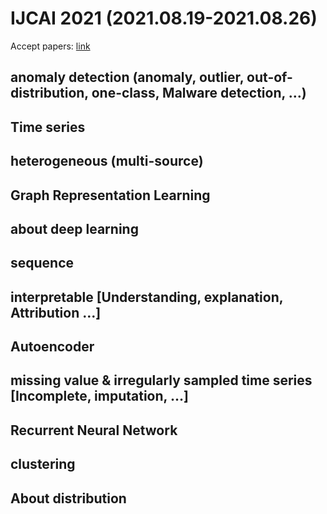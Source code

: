 # IJCAI 2021 (2021.08.19-2021.08.26)

Accept papers: [link](https://ijcai-21.org/program-main-track/)

## anomaly detection (anomaly, outlier, out-of-distribution, one-class, Malware detection, …)


## Time series


## heterogeneous (multi-source)


## Graph Representation Learning


## about deep learning


## sequence


## interpretable [Understanding, explanation, Attribution …]

## Autoencoder

## missing value & irregularly sampled time series [Incomplete, imputation, …]


## Recurrent Neural Network



## clustering



## About distribution
